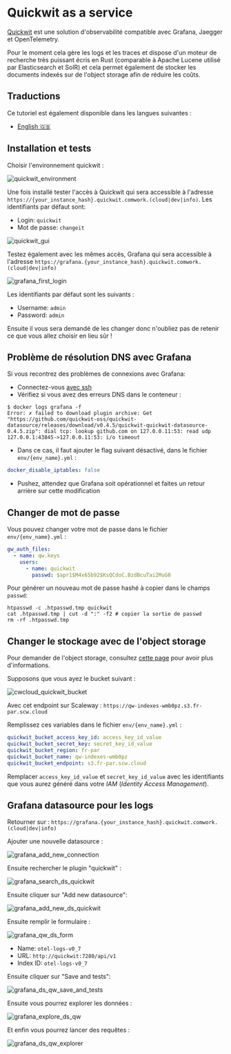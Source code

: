 # Quickwit as a service

[Quickwit](https://www.quickwit.io) est une solution d'observabilité compatible avec Grafana, Jaegger et OpenTelemetry.

Pour le moment cela gère les logs et les traces et dispose d'un moteur de recherche très puissant écris en Rust (comparable à Apache Lucene utilisé par Elasticsearch et SolR) et cela permet également de stocker les documents indexés sur de l'object storage afin de réduire les coûts.

## Traductions

Ce tutoriel est également disponible dans les langues suivantes :
* [English 🇬🇧](../../../tutorials/quickwit.md)

## Installation et tests

Choisir l'environnement quickwit :

![quickwit_environment](../../../img/quickwit_environment.png)

Une fois installé tester l'accès à Quickwit qui sera accessible à l'adresse `https://{your_instance_hash}.quickwit.comwork.(cloud|dev|info)`. Les identifiants par défaut sont:

* Login: `quickwit`
* Mot de passe: `changeit`

![quickwit_gui](../../../img/quickwit_gui.png)

Testez également avec les mêmes accès, Grafana qui sera accessible à l'adresse `https://grafana.{your_instance_hash}.quickwit.comwork.(cloud|dev|info)`

![grafana_first_login](../../../img/grafana_first_login.png)

Les identifiants par défaut sont les suivants :
* Username: `admin`
* Password: `admin`

Ensuite il vous sera demandé de les changer donc n'oubliez pas de retenir ce que vous allez choisir en lieu sûr !

## Problème de résolution DNS avec Grafana

Si vous recontrez des problèmes de connexions avec Grafana:
* Connectez-vous [avec ssh](./ssh.md)
* Vérifiez si vous avez des erreurs DNS dans le conteneur :

```shell
$ docker logs grafana -f
Error: ✗ failed to download plugin archive: Get "https://github.com/quickwit-oss/quickwit-datasource/releases/download/v0.4.5/quickwit-quickwit-datasource-0.4.5.zip": dial tcp: lookup github.com on 127.0.0.11:53: read udp 127.0.0.1:43845->127.0.0.11:53: i/o timeout
```

* Dans ce cas, il faut ajouter le flag suivant désactivé, dans le fichier `env/{env_name}.yml` :

```yaml
docker_disable_iptables: false
```

* Pushez, attendez que Grafana soit opérationnel et faites un retour arrière sur cette modification

## Changer de mot de passe

Vous pouvez changer votre mot de passe dans le fichier `env/{env_name}.yml` :

```yaml
gw_auth_files:
  - name: qw.keys
    users:
      - name: quickwit
        passwd: $apr1$M4x65b92$KsQCdoC.BzdBcuTai2MuG0
```

Pour générer un nouveau mot de passe hashé à copier dans le champs `passwd`:

```shell
htpasswd -c .htpasswd.tmp quickwit
cat .htpasswd.tmp | cut -d ":" -f2 # copier la sortie de passwd
rm -rf .htpasswd.tmp
```

## Changer le stockage avec de l'object storage

Pour demander de l'object storage, consultez [cette page](../../../storage.md) pour avoir plus d'informations.

Supposons que vous ayez le bucket suivant :

![cwcloud_quickwit_bucket](../../../img/cwcloud_quickwit_bucket.png)

Avec cet endpoint sur Scaleway : `https://qw-indexes-wmb0pz.s3.fr-par.scw.cloud`

Remplissez ces variables dans le fichier `env/{env_name}.yml` :

```yaml
quickwit_bucket_access_key_id: access_key_id_value
quickwit_bucket_secret_key: secret_key_id_value
quickwit_bucket_region: fr-par
quickwit_bucket_name: qw-indexes-wmb0pz
quickwit_bucket_endpoint: s3.fr-par.scw.cloud
```

Remplacer `access_key_id_value` et `secret_key_id_value` avec les identifiants que vous aurez généré dans votre _IAM_ (_Identity Access Management_).

## Grafana datasource pour les logs

Retourner sur : `https://grafana.{your_instance_hash}.quickwit.comwork.(cloud|dev|info)`

Ajouter une nouvelle datasource :

![grafana_add_new_connection](../../../img/grafana_add_new_connection.png)

Ensuite rechercher le plugin "quickwit" :

![grafana_search_ds_quickwit](../../../img/grafana_search_ds_quickwit.png)

Ensuite cliquer sur "Add new datasource":

![grafana_add_new_ds_quickwit](../../../img/grafana_add_new_ds_quickwit.png)

Ensuite remplir le formulaire :

![grafana_qw_ds_form](../../../img/grafana_qw_ds_form.png)

* Name: `otel-logs-v0_7`
* URL: `http://quickwit:7280/api/v1`
* Index ID: `otel-logs-v0_7`

Ensuite cliquer sur "Save and tests":

![grafana_ds_qw_save_and_tests](../../../img/grafana_ds_qw_save_and_tests.png)

Ensuite vous pourrez explorer les données :

![grafana_explore_ds_qw](../../../img/grafana_explore_ds_qw.png)

Et enfin vous pourrez lancer des requêtes :

![grafana_ds_qw_explorer](../../../img/grafana_ds_qw_explorer.png)
